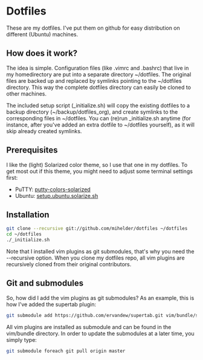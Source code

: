 Dotfiles
========

These are my dotfiles. I've put them on github for easy distribution on different (Ubuntu) machines.

How does it work?
-----------------

The idea is simple. Configuration files (like .vimrc and .bashrc) that live in my homedirectory are put into a separate directory ~/dotfiles. The original files are backed up and replaced by symlinks pointing to the ~/dotfiles directory. This way the complete dotfiles directory can easily be cloned to other machines.

The included setup script (_initialize.sh) will copy the existing dotfiles to a backup directory (~/backup/dotfiles_org), and create symlinks to the corresponding files in ~/dotfiles. You can (re)run _initialize.sh anytime (for instance, after you've added an extra dotfile to ~/dotfiles yourself), as it will skip already created symlinks.

Prerequisites
-------------

I like the (light) Solarized color theme, so I use that one in my dotfiles. To get most out if this theme, you might need to adjust some terminal settings first:


* PuTTY: [putty-colors-solarized](https://github.com/altercation/solarized/tree/master/putty-colors-solarized)
* Ubuntu: [setup.ubuntu.solarize.sh](https://gist.github.com/1280177)

Installation
------------

``` bash
git clone --recursive git://github.com/mihelder/dotfiles ~/dotfiles
cd ~/dotfiles
./_initialize.sh
```

Note that I installed vim plugins as git submodules, that's why you need the --recursive option. When you clone my dotfiles repo, all vim plugins are recursively cloned from their original contributors.

Git and submodules
------------------

So, how did I add the vim plugins as git submodules? As an example, this is how I've added the supertab plugin:

``` bash
git submodule add https://github.com/ervandew/supertab.git vim/bundle/supertab
```

All vim plugins are installed as submodule and can be found in the vim/bundle directory. In order to update the submodules at a later time, you simply type:

``` bash
git submodule foreach git pull origin master
```
